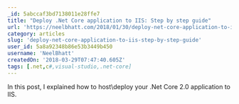 ```yaml
---
_id: 5abccaf3bd7138011e28ffe7
title: "Deploy .Net Core application to IIS: Step by step guide"
url: 'https://neelbhatt.com/2018/01/30/deploy-net-core-application-to-iis-step-by-step-guide/'
category: articles
slug: 'deploy-net-core-application-to-iis-step-by-step-guide'
user_id: 5a8a92348b86e53b3449b450
username: 'NeelBhatt'
createdOn: '2018-03-29T07:47:40.605Z'
tags: [.net,c#,visual-studio,.net-core]
---
```


In this post, I explained how to host\deploy your .Net Core 2.0 application to IIS.
